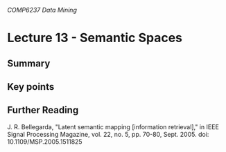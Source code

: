 *COMP6237 Data Mining*

# Lecture 13 - Semantic Spaces

## Summary

## Key points

## Further Reading
J. R. Bellegarda, "Latent semantic mapping [information retrieval]," in IEEE Signal Processing Magazine, vol. 22, no. 5, pp. 70-80, Sept. 2005. doi: 10.1109/MSP.2005.1511825